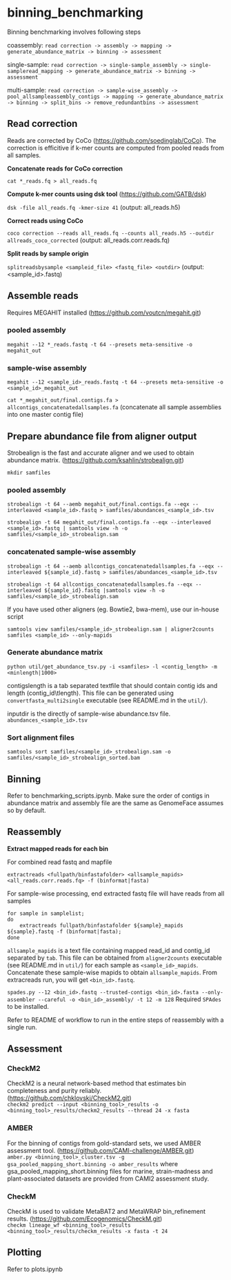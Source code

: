 # binning_benchmarking

Binning benchmarking involves following steps

coassembly: `read correction -> assembly -> mapping -> generate_abundance_matrix -> binning -> assessment`

single-sample: `read correction -> single-sample_assembly -> single-sampleread_mapping -> generate_abundance_matrix -> binning -> assessment`
 
multi-sample: `read correction -> sample-wise_assembly -> pool_allsampleassembly_contigs -> mapping -> generate_abundance_matrix -> binning -> split_bins -> remove_redundantbins -> assessment`

## Read correction

Reads are corrected by CoCo (https://github.com/soedinglab/CoCo). The correction is efficitive if k-mer counts are computed from pooled reads from all samples.

**Concatenate reads for CoCo correction**

`cat *_reads.fq > all_reads.fq`

**Compute k-mer counts using dsk tool** (https://github.com/GATB/dsk)

`dsk -file all_reads.fq -kmer-size 41` (output: all_reads.h5)

**Correct reads using CoCo**

`coco correction --reads all_reads.fq --counts all_reads.h5 --outdir allreads_coco_corrected` (output: all_reads.corr.reads.fq)

**Split reads by sample origin**

`splitreadsbysample <sampleid_file> <fastq_file> <outdir>` (output: <sample_id>.fastq)

## Assemble reads
Requires MEGAHIT installed (https://github.com/voutcn/megahit.git)

### pooled assembly
`megahit --12 *_reads.fastq -t 64 --presets meta-sensitive -o megahit_out`

### sample-wise assembly
`megahit --12 <sample_id>_reads.fastq -t 64 --presets meta-sensitive -o <sample_id>_megahit_out`

`cat *_megahit_out/final.contigs.fa > allcontigs_concatenatedallsamples.fa`  (concatenate all sample assemblies into one master contig file)

## Prepare abundance file from aligner output
Strobealign is the fast and accurate aligner and we used to obtain abundance matrix. (https://github.com/ksahlin/strobealign.git)

`mkdir samfiles`

### pooled assembly

`strobealign -t 64 --aemb megahit_out/final.contigs.fa --eqx --interleaved <sample_id>.fastq > samfiles/abundances_<sample_id>.tsv`

`strobealign -t 64 megahit_out/final.contigs.fa --eqx --interleaved <sample_id>.fastq | samtools view -h -o samfiles/<sample_id>_strobealign.sam`

### concatenated sample-wise assembly
`strobealign -t 64 --aemb allcontigs_concatenatedallsamples.fa --eqx --interleaved ${sample_id}.fastq > samfiles/abundances_<sample_id>.tsv`

`strobealign -t 64 allcontigs_concatenatedallsamples.fa --eqx --interleaved ${sample_id}.fastq |samtools view -h -o samfiles/<sample_id>_strobealign.sam`

If you have used other aligners (eg. Bowtie2, bwa-mem), use our in-house script

`samtools view samfiles/<sample_id>_strobealign.sam | aligner2counts samfiles <sample_id> --only-mapids`

### Generate abundance matrix
`python util/get_abundance_tsv.py -i <samfiles> -l <contig_length> -m <minlength|1000>`

contigslength is a tab separated textfile that should contain contig ids and length (contig_id\tlength). This file can be generated using `convertfasta_multi2single` executable (see README.md in the `util/`).

inputdir is the directly of sample-wise abundance.tsv file. `abundances_<sample_id>.tsv`

### Sort alignment files
`samtools sort samfiles/<sample_id>_strobealign.sam -o samfiles/<sample_id>_strobealign_sorted.bam`

## Binning
Refer to benchmarking_scripts.ipynb. Make sure the order of contigs in abundance matrix and assembly file are the same as GenomeFace assumes so by default.

## Reassembly

**Extract mapped reads for each bin**

For combined read fastq and mapfile

`extractreads <fullpath/binfastafolder> <allsample_mapids> <all_reads.corr.reads.fq> -f (binformat|fasta)`

For sample-wise processing, end extracted fastq file will have reads from all samples

    for sample in samplelist;
    do
        extractreads fullpath/binfastafolder ${sample}_mapids ${sample}.fastq -f (binformat|fasta);
    done

`allsample_mapids` is a text file containing mapped read_id and contig_id separated by `tab`. This file can be obtained from `aligner2counts` executable (see README.md in `util/`) for each sample as `<sample_id>_mapids`. Concatenate these sample-wise mapids to obtain `allsample_mapids`. From extracreads run, you will get `<bin_id>.fastq`.

`spades.py --12 <bin_id>.fastq --trusted-contigs <bin_id>.fasta --only-assembler --careful -o <bin_id>_assembly/ -t 12 -m 128`
Required `SPAdes` to be installed.

Refer to README of workflow to run in the entire steps of reassembly with a single run.

## Assessment
### CheckM2
CheckM2 is a neural network-based method that estimates bin completeness and purity reliably. (https://github.com/chklovski/CheckM2.git) \
`checkm2 predict --input <binning_tool>_results -o <binning_tool>_results/checkm2_results --thread 24 -x fasta`

### AMBER
For the binning of contigs from gold-standard sets, we used AMBER assessment tool. (https://github.com/CAMI-challenge/AMBER.git) \
`amber.py <binning_tool>_cluster.tsv -g gsa_pooled_mapping_short.binning -o amber_results` where gsa_pooled\_mapping\_short.binning files for marine, strain-madness and plant-associated datasets are provided from CAMI2 assessment study.

### CheckM
CheckM is used to validate MetaBAT2 and MetaWRAP bin_refinement results. (https://github.com/Ecogenomics/CheckM.git) \
`checkm lineage_wf <binning_tool>_results <binning_tool>_results/checkm_results -x fasta -t 24`

## Plotting
Refer to plots.ipynb
